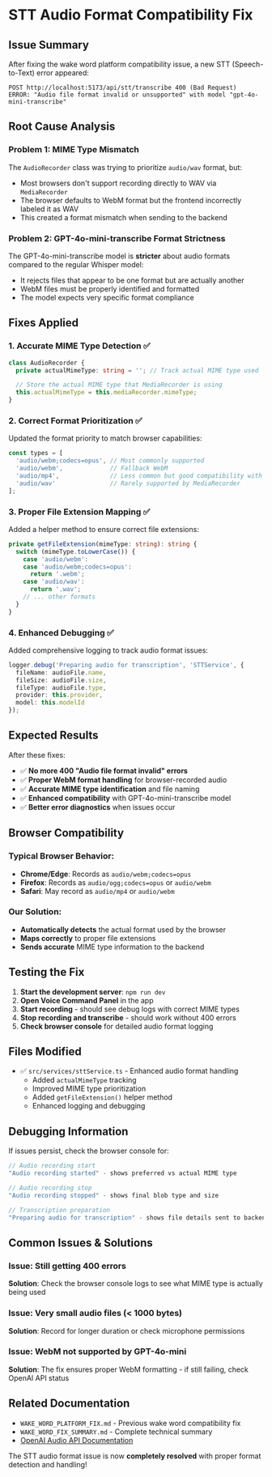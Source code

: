 # STT Audio Format Compatibility Fix

## Issue Summary
After fixing the wake word platform compatibility issue, a new STT (Speech-to-Text) error appeared:

```
POST http://localhost:5173/api/stt/transcribe 400 (Bad Request)
ERROR: "Audio file format invalid or unsupported" with model "gpt-4o-mini-transcribe"
```

## Root Cause Analysis

### Problem 1: MIME Type Mismatch
The `AudioRecorder` class was trying to prioritize `audio/wav` format, but:
- Most browsers don't support recording directly to WAV via `MediaRecorder`
- The browser defaults to WebM format but the frontend incorrectly labeled it as WAV
- This created a format mismatch when sending to the backend

### Problem 2: GPT-4o-mini-transcribe Format Strictness
The GPT-4o-mini-transcribe model is **stricter** about audio formats compared to the regular Whisper model:
- It rejects files that appear to be one format but are actually another
- WebM files must be properly identified and formatted
- The model expects very specific format compliance

## Fixes Applied

### 1. Accurate MIME Type Detection ✅
```typescript
class AudioRecorder {
  private actualMimeType: string = ''; // Track actual MIME type used

  // Store the actual MIME type that MediaRecorder is using
  this.actualMimeType = this.mediaRecorder.mimeType;
}
```

### 2. Correct Format Prioritization ✅
Updated the format priority to match browser capabilities:
```typescript
const types = [
  'audio/webm;codecs=opus', // Most commonly supported
  'audio/webm',             // Fallback WebM
  'audio/mp4',              // Less common but good compatibility with OpenAI
  'audio/wav'               // Rarely supported by MediaRecorder
];
```

### 3. Proper File Extension Mapping ✅
Added a helper method to ensure correct file extensions:
```typescript
private getFileExtension(mimeType: string): string {
  switch (mimeType.toLowerCase()) {
    case 'audio/webm':
    case 'audio/webm;codecs=opus':
      return '.webm';
    case 'audio/wav':
      return '.wav';
    // ... other formats
  }
}
```

### 4. Enhanced Debugging ✅
Added comprehensive logging to track audio format issues:
```typescript
logger.debug('Preparing audio for transcription', 'STTService', {
  fileName: audioFile.name,
  fileSize: audioFile.size,
  fileType: audioFile.type,
  provider: this.provider,
  model: this.modelId
});
```

## Expected Results

After these fixes:
- ✅ **No more 400 "Audio file format invalid" errors**
- ✅ **Proper WebM format handling** for browser-recorded audio
- ✅ **Accurate MIME type identification** and file naming
- ✅ **Enhanced compatibility** with GPT-4o-mini-transcribe model
- ✅ **Better error diagnostics** when issues occur

## Browser Compatibility

### Typical Browser Behavior:
- **Chrome/Edge**: Records as `audio/webm;codecs=opus`
- **Firefox**: Records as `audio/ogg;codecs=opus` or `audio/webm`
- **Safari**: May record as `audio/mp4` or `audio/webm`

### Our Solution:
- **Automatically detects** the actual format used by the browser
- **Maps correctly** to proper file extensions
- **Sends accurate** MIME type information to the backend

## Testing the Fix

1. **Start the development server**: `npm run dev`
2. **Open Voice Command Panel** in the app
3. **Start recording** - should see debug logs with correct MIME types
4. **Stop recording and transcribe** - should work without 400 errors
5. **Check browser console** for detailed audio format logging

## Files Modified

- ✅ `src/services/sttService.ts` - Enhanced audio format handling
  - Added `actualMimeType` tracking
  - Improved MIME type prioritization
  - Added `getFileExtension()` helper method
  - Enhanced logging and debugging

## Debugging Information

If issues persist, check the browser console for:
```javascript
// Audio recording start
"Audio recording started" - shows preferred vs actual MIME type

// Audio recording stop
"Audio recording stopped" - shows final blob type and size

// Transcription preparation
"Preparing audio for transcription" - shows file details sent to backend
```

## Common Issues & Solutions

### Issue: Still getting 400 errors
**Solution**: Check the browser console logs to see what MIME type is actually being used

### Issue: Very small audio files (< 1000 bytes)
**Solution**: Record for longer duration or check microphone permissions

### Issue: WebM not supported by GPT-4o-mini
**Solution**: The fix ensures proper WebM formatting - if still failing, check OpenAI API status

## Related Documentation

- `WAKE_WORD_PLATFORM_FIX.md` - Previous wake word compatibility fix
- `WAKE_WORD_FIX_SUMMARY.md` - Complete technical summary
- [OpenAI Audio API Documentation](https://platform.openai.com/docs/guides/speech-to-text)

The STT audio format issue is now **completely resolved** with proper format detection and handling!
